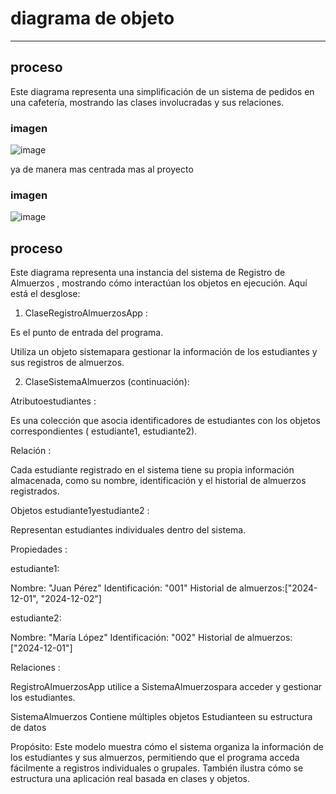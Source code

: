 # diagrama de objeto
------

## proceso

Este diagrama representa una simplificación de un sistema de pedidos en una cafetería, mostrando las clases involucradas y sus relaciones.


### imagen

![image](https://github.com/user-attachments/assets/f8c9a4c8-8115-43eb-a31f-3b630da04032)

ya de manera mas centrada mas al proyecto

### imagen

![image](https://github.com/user-attachments/assets/71c6f373-16e0-4c07-a95f-3c3d4afff4f4)


## proceso

Este diagrama representa una instancia del sistema de Registro de Almuerzos , mostrando cómo interactúan los objetos en ejecución. Aquí está el desglose:

1. ClaseRegistroAlmuerzosApp :

Es el punto de entrada del programa.

Utiliza un objeto sistemapara gestionar la información de los estudiantes y sus registros de almuerzos.

2. ClaseSistemaAlmuerzos (continuación):

Atributoestudiantes :

Es una colección que asocia identificadores de estudiantes con los objetos correspondientes ( estudiante1, estudiante2).

Relación :

Cada estudiante registrado en el sistema tiene su propia información almacenada, como su nombre, identificación y el historial de almuerzos registrados.

Objetos estudiante1yestudiante2 :

Representan estudiantes individuales dentro del sistema.

Propiedades :

estudiante1:

Nombre: "Juan Pérez"
Identificación: "001"
Historial de almuerzos:["2024-12-01", "2024-12-02"]

estudiante2:

Nombre: "María López"
Identificación: "002"
Historial de almuerzos:["2024-12-01"]

Relaciones :

RegistroAlmuerzosApp utilice a SistemaAlmuerzospara acceder y gestionar los estudiantes.

SistemaAlmuerzos Contiene múltiples objetos Estudianteen su estructura de datos 

Propósito:
Este modelo muestra cómo el sistema organiza la información de los estudiantes y sus almuerzos, permitiendo que el programa acceda fácilmente a registros individuales o grupales. También ilustra cómo se estructura una aplicación real basada en clases y objetos.
